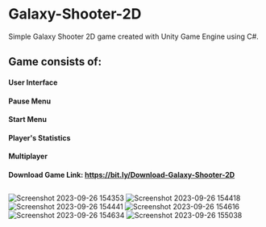 # Galaxy-Shooter-2D
Simple Galaxy Shooter 2D game created with Unity Game Engine using C#.
## Game consists of:
#### User Interface
#### Pause Menu
#### Start Menu
#### Player's Statistics
#### Multiplayer
#### Download Game Link: https://bit.ly/Download-Galaxy-Shooter-2D
##

![Screenshot 2023-09-26 154353](https://github.com/user-attachments/assets/d64216cc-3c09-46e6-983a-f5721d9748c0)
![Screenshot 2023-09-26 154418](https://github.com/user-attachments/assets/da1c69ae-8153-4910-a8a6-68478d800930)
![Screenshot 2023-09-26 154441](https://github.com/user-attachments/assets/f8780c5c-341d-447e-8e52-2b32e5519100)
![Screenshot 2023-09-26 154616](https://github.com/user-attachments/assets/0d58a0bb-10be-4bc6-9e8c-3e2e0ca87644)
![Screenshot 2023-09-26 154634](https://github.com/user-attachments/assets/7d10c1f6-0799-42a8-9c40-00ab9bfb7432)
![Screenshot 2023-09-26 155038](https://github.com/user-attachments/assets/84bf360a-3b46-403e-9953-368483ada489)
